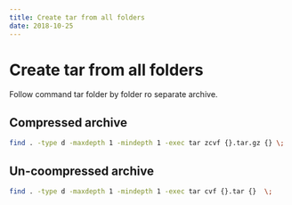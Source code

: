 ```yaml
---
title: Create tar from all folders
date: 2018-10-25
---
```



# Create tar from all folders


Follow command tar folder by folder ro separate archive.

## Compressed archive

```bash
find . -type d -maxdepth 1 -mindepth 1 -exec tar zcvf {}.tar.gz {} \;
```

## Un-coompressed archive

```bash
find . -type d -maxdepth 1 -mindepth 1 -exec tar cvf {}.tar {}  \;
```
